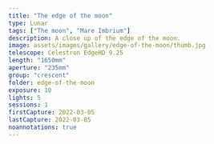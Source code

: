 ```yaml
---
title: "The edge of the moon"
type: Lunar
tags: ["The moon", "Mare Imbrium"]
description: A close up of the edge of the moon.
image: assets/images/gallery/edge-of-the-moon/thumb.jpg
telescope: Celestron EdgeHD 9.25
length: "1650mm"
aperture: "235mm"
group: "crescent"
folder: edge-of-the-moon
exposure: 10
lights: 5
sessions: 1
firstCapture: 2022-03-05 
lastCapture: 2022-03-05
noannotations: true
---
```

